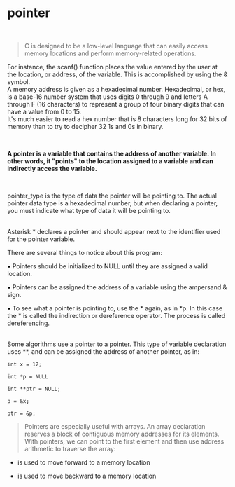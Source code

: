 # pointer
<br>

> C is designed to be a low-level language that can easily access memory locations and perform memory-related operations. 

For instance, the scanf() function places the value entered by the user at the location, or address, of the variable. This is accomplished by using the & symbol. 
<br>
A memory address is given as a hexadecimal number. Hexadecimal, or hex, is a base-16 number system that uses digits 0 through 9 and letters A through F (16 characters) to represent a group of four binary digits that can have a value from 0 to 15.
<br>
It's much easier to read a hex number that is 8 characters long for 32 bits of memory than to try to decipher 32 1s and 0s in binary.


<br>

**A pointer is a variable that contains the address of another variable. In other words, it "points" to the location assigned to a variable and can indirectly access the variable.**

<br>

pointer_type is the type of data the pointer will be pointing to. The actual pointer data type is a hexadecimal number, but when declaring a pointer, you must indicate what type of data it will be pointing to.

<br>
Asterisk * declares a pointer and should appear next to the identifier used for the pointer variable.

<br>

There are several things to notice about this program:

• Pointers should be initialized to NULL until they are assigned a valid location.

• Pointers can be assigned the address of a variable using the ampersand & sign.

• To see what a pointer is pointing to, use the * again, as in *p. In this case the * is called the indirection or dereference operator. The process is called dereferencing.

<br>
Some algorithms use a pointer to a pointer. This type of variable declaration uses **, and can be assigned the address of another pointer, as in:

```
int x = 12;

int *p = NULL

int **ptr = NULL;

p = &x;

ptr = &p;
```

> Pointers are especially useful with arrays. An array declaration reserves a block of contiguous memory addresses for its elements. With pointers, we can point to the first element and then use address arithmetic to traverse the array:

 + is used to move forward to a memory location

 - is used to move backward to a memory location